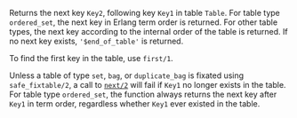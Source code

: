 Returns the next key `Key2`, following key `Key1` in table `Table`. For table
type `ordered_set`, the next key in Erlang term order is returned. For other
table types, the next key according to the internal order of the table is
returned. If no next key exists, `'$end_of_table'` is returned.

To find the first key in the table, use `first/1`.

Unless a table of type `set`, `bag`, or `duplicate_bag` is fixated using
`safe_fixtable/2`, a call to [`next/2`](`next/2`) will fail if `Key1` no longer
exists in the table. For table type `ordered_set`, the function always returns
the next key after `Key1` in term order, regardless whether `Key1` ever existed
in the table.
